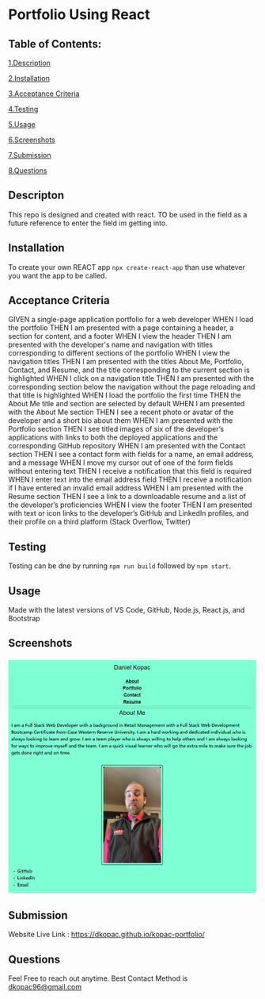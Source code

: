 # Portfolio Using React


## Table of Contents:
[1.Description](#Description)

[2.Installation](#Installation)

[3.Acceptance Criteria](#Acceptance-Criteria)

[4.Testing](#Testing)

[5.Usage](#Usage)

[6.Screenshots](#Screenshots)

[7.Submission](#Submission)

[8.Questions](#Questions)

## Descripton

This repo is designed and created with react. TO be used in the field as a future reference to enter the field im getting into.

## Installation

To create your own REACT app ```npx create-react-app``` than use whatever you want the app to be called.

## Acceptance Criteria

GIVEN a single-page application portfolio for a web developer
WHEN I load the portfolio
THEN I am presented with a page containing a header, a section for content, and a footer
WHEN I view the header
THEN I am presented with the developer's name and navigation with titles corresponding to different sections of the portfolio
WHEN I view the navigation titles
THEN I am presented with the titles About Me, Portfolio, Contact, and Resume, and the title corresponding to the current section is highlighted
WHEN I click on a navigation title
THEN I am presented with the corresponding section below the navigation without the page reloading and that title is highlighted
WHEN I load the portfolio the first time
THEN the About Me title and section are selected by default
WHEN I am presented with the About Me section
THEN I see a recent photo or avatar of the developer and a short bio about them
WHEN I am presented with the Portfolio section
THEN I see titled images of six of the developer’s applications with links to both the deployed applications and the corresponding GitHub repository
WHEN I am presented with the Contact section
THEN I see a contact form with fields for a name, an email address, and a message
WHEN I move my cursor out of one of the form fields without entering text
THEN I receive a notification that this field is required
WHEN I enter text into the email address field
THEN I receive a notification if I have entered an invalid email address
WHEN I am presented with the Resume section
THEN I see a link to a downloadable resume and a list of the developer’s proficiencies
WHEN I view the footer
THEN I am presented with text or icon links to the developer’s GitHub and LinkedIn profiles, and their profile on a third platform (Stack Overflow, Twitter) 

## Testing

Testing can be dne by running ```npm run build``` followed by ```npm start```.

## Usage

Made with the latest versions of VS Code, GitHub, Node.js, React.js, and Bootstrap

## Screenshots
![screenshot](./src/images/Screenshot%202023-07-21%20114626.png)

## Submission

Website Live Link : https://dkopac.github.io/kopac-portfolio/

## Questions
Feel Free to reach out anytime. Best Contact Method is dkopac96@gmail.com
